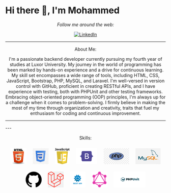 # Hi there 👋, I'm Mohammed

<div align="center">
  <i>Follow me around the web:</i><br>

<a href="https://www.linkedin.com/in/mohammed-jabrallah-261749250"><img src="https://img.shields.io/badge/LinkedIn-%230077B5.svg?&style=flat-square&logo=linkedin&logoColor=white" alt="LinkedIn"></a>

</div>

---

<div align="center">
  <p>About Me:</p>
  <p>I'm a passionate backend developer currently pursuing my fourth year of studies at Luxor University. My journey in the world of programming has been marked by hands-on experience and a drive for continuous learning.
My skill set encompasses a wide range of tools, including HTML, CSS, JavaScript, Bootstrap, PHP, MySQL, and Laravel. I'm well-versed in version control with GitHub, proficient in creating RESTful APIs, and I have experience with testing, both with PHPUnit and other testing frameworks. Embracing object-oriented programming (OOP) principles, I'm always up for a challenge when it comes to problem-solving.
I firmly believe in making the most of my time through organization and creativity, traits that fuel my enthusiasm for coding and continuous improvement.</p>
</div>

---

<div>
---

<div align="center">
  <p>Skills:</p>

  <div style="display: flex; flex-wrap: wrap; justify-content: center;">
    <div style="display: flex; flex-wrap: wrap; justify-content: center;">
      <div style="text-align: center; margin: 10px;">
        <img src="html.jfif" alt="HTML" height="50">
      </div>
      <div style="text-align: center; margin: 10px;">
        <img src="css.jfif" alt="CSS" height="50">
      </div>
      <div style="text-align: center; margin: 10px;">
        <img src="js.png" alt="JavaScript" height="50">
      </div>
    </div>
    <div style="display: flex; flex-wrap: wrap; justify-content: center;">
      <div style="text-align: center; margin: 10px;">
        <img src="bootstrap.png" alt="JavaScript" height="50">
      </div>
      <div style="text-align: center; margin: 10px;">
        <img src="php.jfif" alt="JavaScript" height="50">
      </div>
      <div style="text-align: center; margin: 10px;">
        <img src="mysql.png" alt="JavaScript" height="50">
      </div>
    </div>
    <div style="display: flex; flex-wrap: wrap; justify-content: center;">
      <div style="text-align: center; margin: 10px;">
        <img src="git.png" alt="JavaScript" height="50">
      </div>
      <div style="text-align: center; margin: 10px;">
        <img src="laravel.png" alt="JavaScript" height="50">
      </div>
      <div style="text-align: center; margin: 10px;">
        <img src="rest.png" alt="JavaScript" height="50"><br>
      </div>
    </div>
    <div style="display: flex; flex-wrap: wrap; justify-content: center;">
      <div style="text-align: center; margin: 10px;">
        <img src="graph.png" alt="JavaScript" height="50">
      </div>
      <div style="text-align: center; margin: 10px;">
        <img src="unit.png" alt="JavaScript" height="50">
      </div>
    </div>
  </div>
</div>


<!--<div align="center">
  <p>Skills:</p>

  <div style="display: flex; flex-wrap: wrap; justify-content: center;">
    <div style="text-align: center; margin: 10px;">
      <img src="html.jfif" alt="HTML" height="50">
      <img src="css.jfif" alt="CSS" height="50">
      <img src="js.png" alt="JavaScript" height="50">
    </div>
    <div style="text-align: center; margin: 10px;">
      <img src="bootstrap.png" alt="JavaScript" height="50">
      <img src="php.jfif" alt="JavaScript" height="50">
      <img src="mysql.png" alt="JavaScript" height="50">
    </div>
    <div style="text-align: center; margin: 10px;">
      <img src="git.png" alt="JavaScript" height="50">
      <img src="laravel.png" alt="JavaScript" height="50">
      <img src="rest.png" alt="JavaScript" height="50"><br>
    </div>
    <div style="text-align: center; margin: 10px;">
      <img src="graph.png" alt="JavaScript" height="50">
      <img src="unit.png" alt="JavaScript" height="50">
    </div>
  </div>
</div>
-->


